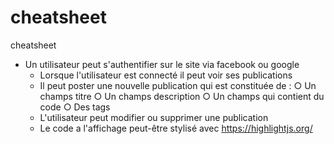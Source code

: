 # cheatsheet
cheatsheet
- Un utilisateur peut s'authentifier sur le site via facebook ou google
   - Lorsque l'utilisateur est connecté il peut voir ses publications
   - Il peut poster une nouvelle publication qui est constituée de :
        ○ Un champs titre
        ○ Un champs description
        ○ Un champs qui contient du code
        ○ Des tags
   - L'utilisateur peut modifier ou supprimer une publication
   - Le code a l'affichage peut-être stylisé avec https://highlightjs.org/
